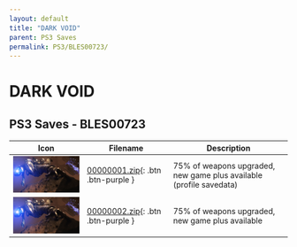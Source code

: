 ```yaml
---
layout: default
title: "DARK VOID"
parent: PS3 Saves
permalink: PS3/BLES00723/
---
```

# DARK VOID

## PS3 Saves - BLES00723

| Icon | Filename | Description |
|------|----------|-------------|
| ![DARK VOID](ICON0.PNG) | [00000001.zip](00000001.zip){: .btn .btn-purple } | 75% of weapons upgraded, new game plus available (profile savedata) |
| ![DARK VOID](ICON0.PNG) | [00000002.zip](00000002.zip){: .btn .btn-purple } | 75% of weapons upgraded, new game plus available |
